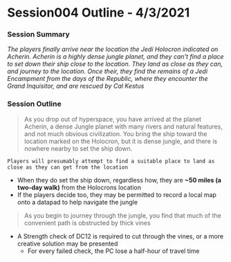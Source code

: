 # Session004 Outline - 4/3/2021

### Session Summary

*The players finally arrive near the location the Jedi Holocron indicated on Acherin. Acherin is a highly dense jungle planet, and they can't find a place to set down their ship close to the location. They land as close as they can, and journey to the location. Once their, they find the remains of a Jedi Encampment from the days of the Republic, where they encounter the Grand Inquisitor, and are rescued by Cal Kestus*



### Session Outline

> As you drop out of hyperspace, you have arrived at the planet Acherin, a dense Jungle planet with many rivers and natural features, and not much obvious civilization. You bring the ship toward the location marked on the Holocron, but it is dense jungle, and there is nowhere nearby to set the ship down.

`Players will presumably attempt to find a suitable place to land as close as they can get from the location`

* When they do set the ship down, regardless how, they are **~50 miles (a two-day walk)** from the Holocrons location
* If the players decide too, they may be permitted to record a local map onto a datapad to help navigate the jungle

> As you begin to journey through the jungle, you find that much of the convenient path is obstructed by thick vines
* A Strength check of DC12 is required to cut through the vines, or a more creative solution may be presented
  * For every failed check, the PC lose a half-hour of travel time

